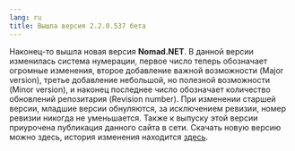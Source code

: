 ```yaml
---
lang: ru
title: Вышла версия 2.2.0.537 бета
---
```

Наконец-то вышла новая версия **Nomad.NET**. В данной версии изменилась система нумерации, первое число теперь обозначает огромные изменения, второе добавление важной возможности (Major version), третье добавление небольшой, но полезной возможности (Minor version), и наконец последнее число обозначает количество обновлений репозитария (Revision number). При изменении старшей версии, младшие версии обнуляются, за исключением ревизии, номер ревизии никогда не уменьшается. Также к выпуску этой версии приурочена публикация данного сайта в сети. Скачать новую версию можно здесь, история изменения находится [здесь](/history.txt).
